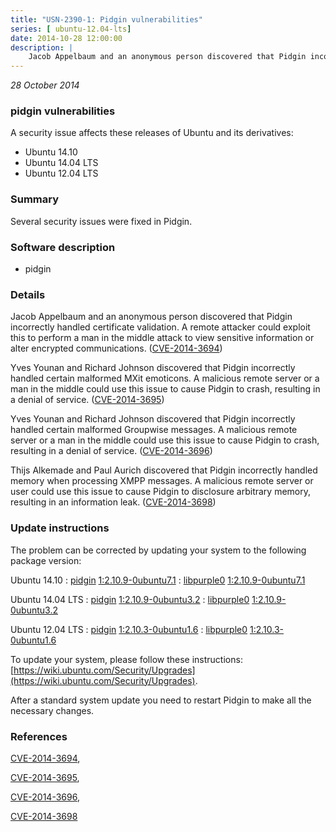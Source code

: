 ```yaml
---
title: "USN-2390-1: Pidgin vulnerabilities"
series: [ ubuntu-12.04-lts]
date: 2014-10-28 12:00:00
description: |
    Jacob Appelbaum and an anonymous person discovered that Pidgin incorrectly handled certificate validation. A remote attacker could exploit this to perform a man in the middle attack to view sensitive information or alter encrypted communications. ([CVE-2014-3694](http://people.ubuntu.com/~ubuntu-security/cve/CVE-2014-3694))
--- 
```

 
 

*28 October 2014*

### pidgin vulnerabilities

A security issue affects these releases of Ubuntu and its derivatives:

* Ubuntu 14.10
* Ubuntu 14.04 LTS
* Ubuntu 12.04 LTS

### Summary

Several security issues were fixed in Pidgin. 

### Software description

* pidgin 

### Details

Jacob Appelbaum and an anonymous person discovered that Pidgin incorrectly handled certificate validation. A remote attacker could exploit this to perform a man in the middle attack to view sensitive information or alter encrypted communications. ([CVE-2014-3694](http://people.ubuntu.com/~ubuntu-security/cve/CVE-2014-3694))

Yves Younan and Richard Johnson discovered that Pidgin incorrectly handled certain malformed MXit emoticons. A malicious remote server or a man in the middle could use this issue to cause Pidgin to crash, resulting in a denial of service. ([CVE-2014-3695](http://people.ubuntu.com/~ubuntu-security/cve/CVE-2014-3695))

Yves Younan and Richard Johnson discovered that Pidgin incorrectly handled certain malformed Groupwise messages. A malicious remote server or a man in the middle could use this issue to cause Pidgin to crash, resulting in a denial of service. ([CVE-2014-3696](http://people.ubuntu.com/~ubuntu-security/cve/CVE-2014-3696))

Thijs Alkemade and Paul Aurich discovered that Pidgin incorrectly handled memory when processing XMPP messages. A malicious remote server or user could use this issue to cause Pidgin to disclosure arbitrary memory, resulting in an information leak. ([CVE-2014-3698](http://people.ubuntu.com/~ubuntu-security/cve/CVE-2014-3698)) 

### Update instructions

The problem can be corrected by updating your system to the following package version:

Ubuntu 14.10
 : [pidgin](https://launchpad.net/ubuntu/+source/pidgin) <span> [1:2.10.9-0ubuntu7.1](https://launchpad.net/ubuntu/+source/pidgin/1:2.10.9-0ubuntu7.1) </span> 
 : [libpurple0](https://launchpad.net/ubuntu/+source/pidgin) <span> [1:2.10.9-0ubuntu7.1](https://launchpad.net/ubuntu/+source/pidgin/1:2.10.9-0ubuntu7.1) </span> 

Ubuntu 14.04 LTS
 : [pidgin](https://launchpad.net/ubuntu/+source/pidgin) <span> [1:2.10.9-0ubuntu3.2](https://launchpad.net/ubuntu/+source/pidgin/1:2.10.9-0ubuntu3.2) </span> 
 : [libpurple0](https://launchpad.net/ubuntu/+source/pidgin) <span> [1:2.10.9-0ubuntu3.2](https://launchpad.net/ubuntu/+source/pidgin/1:2.10.9-0ubuntu3.2) </span> 

Ubuntu 12.04 LTS
 : [pidgin](https://launchpad.net/ubuntu/+source/pidgin) <span> [1:2.10.3-0ubuntu1.6](https://launchpad.net/ubuntu/+source/pidgin/1:2.10.3-0ubuntu1.6) </span> 
 : [libpurple0](https://launchpad.net/ubuntu/+source/pidgin) <span> [1:2.10.3-0ubuntu1.6](https://launchpad.net/ubuntu/+source/pidgin/1:2.10.3-0ubuntu1.6) </span> 

To update your system, please follow these instructions: [https://wiki.ubuntu.com/Security/Upgrades](https://wiki.ubuntu.com/Security/Upgrades).

After a standard system update you need to restart Pidgin to make all the necessary changes. 

### References

 
 [CVE-2014-3694](http://people.ubuntu.com/~ubuntu-security/cve/CVE-2014-3694), 

 [CVE-2014-3695](http://people.ubuntu.com/~ubuntu-security/cve/CVE-2014-3695), 

 [CVE-2014-3696](http://people.ubuntu.com/~ubuntu-security/cve/CVE-2014-3696), 

 [CVE-2014-3698](http://people.ubuntu.com/~ubuntu-security/cve/CVE-2014-3698)
 

